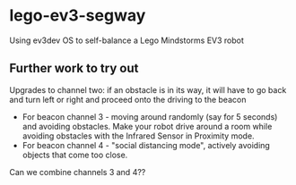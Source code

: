 # lego-ev3-segway

Using ev3dev OS to self-balance a Lego Mindstorms EV3 robot

## Further work to try out

Upgrades to channel two: 
if an obstacle is in its way, it will have to go back and turn left or right and proceed onto the driving to the beacon
 
- For beacon channel 3 - moving around randomly (say for 5 seconds) and avoiding obstacles. Make your robot drive around a room while avoiding obstacles with the Infrared Sensor in Proximity mode.
- For beacon channel 4 - "social distancing mode", actively avoiding objects that come too close.

Can we combine channels 3 and 4??
